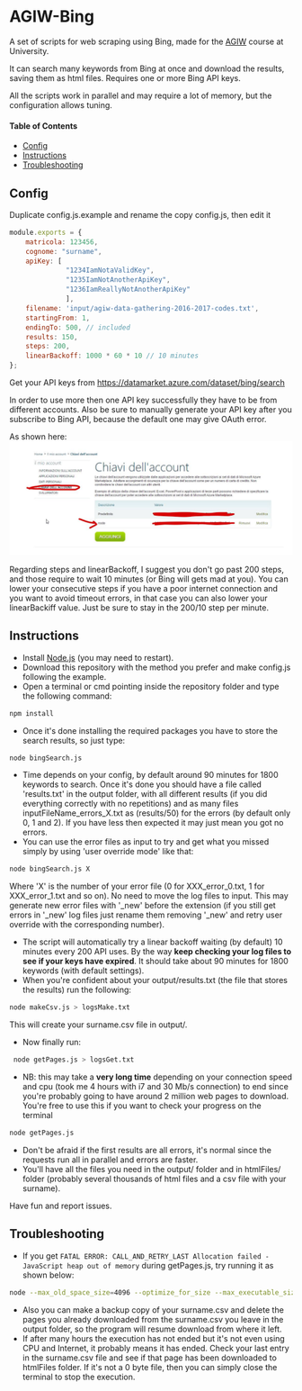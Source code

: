 # AGIW-Bing
A set of scripts for web scraping using Bing, made for the [AGIW](https://sites.google.com/site/roma3agiw/) course at University.

It can search many keywords from Bing at once and download the results, saving them as html files. Requires one or more Bing API keys. 

All the scripts work in parallel and may require a lot of memory, but the configuration allows tuning. 

#### Table of Contents  
 - [Config](#config)
 - [Instructions](#instructions)
 - [Troubleshooting](#troubleshooting)

## Config
Duplicate config.js.example and rename the copy config.js, then edit it
```javascript
module.exports = {
    matricola: 123456,
    cognome: "surname",
    apiKey: [
              "1234IamNotaValidKey",
              "1235IamNotAnotherApiKey",
              "1236IamReallyNotAnotherApiKey"
              ],
    filename: 'input/agiw-data-gathering-2016-2017-codes.txt',
    startingFrom: 1,
    endingTo: 500, // included
    results: 150,
    steps: 200,
    linearBackoff: 1000 * 60 * 10 // 10 minutes
};
```
Get your API keys from https://datamarket.azure.com/dataset/bing/search

In order to use more then one API key successfully they have to be from different accounts. 
Also be sure to manually generate your API key after you subscribe to Bing API, because the default one may give OAuth error. 

As shown here: ![screen 1](screenshots/api_key.png "screen 1")

Regarding steps and linearBackoff, I suggest you don't go past 200 steps, and those require to wait 10 minutes (or Bing will gets mad at you). You can lower your consecutive steps if you have a poor internet connection and  you want to avoid timeout errors, in that case you can also lower your linearBackiff value. Just be sure to stay in the 200/10 step per minute.

## Instructions
 * Install [Node.js](https://nodejs.org/) (you may need to restart).
 * Download this repository with the method you prefer and make config.js following the example. 
 * Open a terminal or cmd pointing inside the repository folder and type the following command:
 
 ```bash
 npm install
 ```
 
 * Once it's done installing the required packages you have to store the search results, so just type: 
 
 ```bash
 node bingSearch.js
 ```
 * Time depends on your config, by default around 90 minutes for 1800 keywords to search. Once it's done you should have a file called 'results.txt' in the output folder, with all different results (if you did everything correctly with no repetitions) and as many files inputFileName_errors_X.txt as (results/50) for the errors (by default only 0, 1 and 2). If you have less then expected it may just mean you got no errors. 
 * You can use the error files as input to try and get what you missed simply by using 'user override mode' like that:
  ```bash
  node bingSearch.js X
  ```
   Where 'X' is the number of your error file (0 for XXX_error_0.txt, 1 for XXX_error_1.txt and so on). No need to move the log files to input. This may generate new error files with '_new' before the extension (if you still get errors in '_new' log files just rename them removing '_new' and retry user override with the corresponding number).
 * The script will automatically try a linear backoff waiting (by default) 10 minutes every 200 API uses. By the way **keep checking your log files to see if your keys have expired**.  It should take about 90 minutes for 1800 keywords (with default settings).
 * When you're confident about your output/results.txt (the file that stores the results) run the following:
 
 ```bash
 node makeCsv.js > logsMake.txt
 ```
  This will create your surname.csv file in output/. 
 * Now finally run:
 
 ```bash
  node getPages.js > logsGet.txt
 ```
 
 * NB: this may take a **very long time** depending on your connection speed and cpu (took me 4 hours with i7 and 30 Mb/s connection) to end since you're probably going to have around 2 million web pages to download. You're free to use this if you want to check your progress on the terminal 
 
 ```bash
 node getPages.js 
 ```
 
 * Don't be afraid if the first results are all errors, it's normal since the requests run all in parallel and errors are faster.
 * You'll have all the files you need in the output/ folder and in htmlFiles/ folder (probably several thousands of html files and a csv file with your surname).

Have fun and report issues.


## Troubleshooting
 * If you get `FATAL ERROR: CALL_AND_RETRY_LAST Allocation failed - JavaScript heap out of memory` 
   during getPages.js, try running it as shown below:
 
 ```bash
 node --max_old_space_size=4096 --optimize_for_size --max_executable_size=4096 --stack_size=4096 getPages.js >> logsGet.txt
 ```
 * Also you can make a backup copy of your surname.csv and delete the pages you already downloaded from the surname.csv you leave in the output folder, so the program will resume download from where it left. 
 * If after many hours the execution has not ended but it's not even using CPU and Internet, it probably means it has ended. Check your last entry in the surname.csv file and see if that page has been downloaded to htmlFiles folder. If it's not a 0 byte file, then you can simply close the terminal to stop the execution. 
